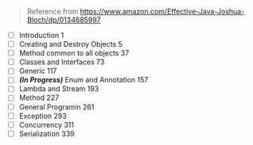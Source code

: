 > Reference from https://www.amazon.com/Effective-Java-Joshua-Bloch/dp/0134685997

- [ ] Introduction 1
- [ ] Creating and Destroy Objects 5
- [ ] Method common to all objects 37
- [ ] Classes and Interfaces 73
- [ ] Generic 117
- [ ] _**(In Progress)**_ Enum and Annotation 157
- [ ] Lambda and Stream 193
- [ ] Method 227
- [ ] General Programin 261
- [ ] Exception 293
- [ ] Concurrency 311
- [ ] Serialization 339

<!--stackedit_data:
eyJoaXN0b3J5IjpbLTYxMjA1MDU2MCwtMTc5MDI0NTY4NV19
-->